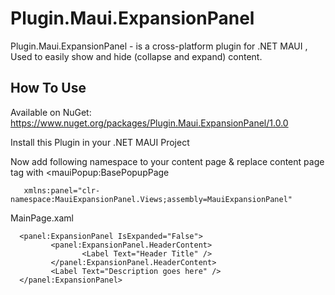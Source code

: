 # Plugin.Maui.ExpansionPanel
Plugin.Maui.ExpansionPanel - is a cross-platform plugin for .NET MAUI , Used to easily show and hide (collapse and expand) content.


## How To Use 
Available on NuGet: https://www.nuget.org/packages/Plugin.Maui.ExpansionPanel/1.0.0  

Install this Plugin in your .NET MAUI Project

Now add following namespace to your content page & replace content page tag with <mauiPopup:BasePopupPage

```
   xmlns:panel="clr-namespace:MauiExpansionPanel.Views;assembly=MauiExpansionPanel"
```

MainPage.xaml
```
  <panel:ExpansionPanel IsExpanded="False">
         <panel:ExpansionPanel.HeaderContent>
                <Label Text="Header Title" />
         </panel:ExpansionPanel.HeaderContent>
         <Label Text="Description goes here" />
  </panel:ExpansionPanel>
```


